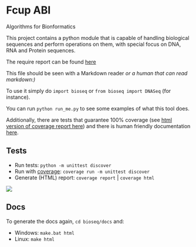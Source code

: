 # Fcup ABI
Algorithms for Bionformatics

This project contains a python module that is capable of handling biological sequences and perform operations on them, with special focus on DNA, RNA and Protein sequences.

The require report can be found [here](report/report.pdf)

This file should be seen with a Markdown reader _or a human that can read markdown:)_

To use it simply do `import bioseq` or `from bioseq import DNASeq` (for instance).

You can run `python run_me.py` to see some examples of what this tool does. 

Additionally, there are tests that guarantee 100% coverage (see [html version of coverage report here](htmlcov/index.html)) and there is human friendly documentation [here](docs/_build/html/index.html).

## Tests
* Run tests: `python -m unittest discover`
* Run with [coverage](https://coverage.readthedocs.io/): `coverage run -m unittest discover`
* Generate (HTML) report: `coverage report` | `coverage html`

![](https://i.imgur.com/uI7VdLS.png)

## Docs
To generate the docs again, `cd bioseq/docs` and:
 * Windows: `make.bat html`
 * Linux: `make html`
